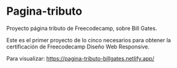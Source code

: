 # Pagina-tributo
Proyecto página tributo de Freecodecamp, sobre Bill Gates.

Este es el primer proyecto de lo cinco necesarios para obtener la certificación de Freecodecamp Diseño Web Responsive.

Para visualizar: https://pagina-tributo-billgates.netlify.app/
